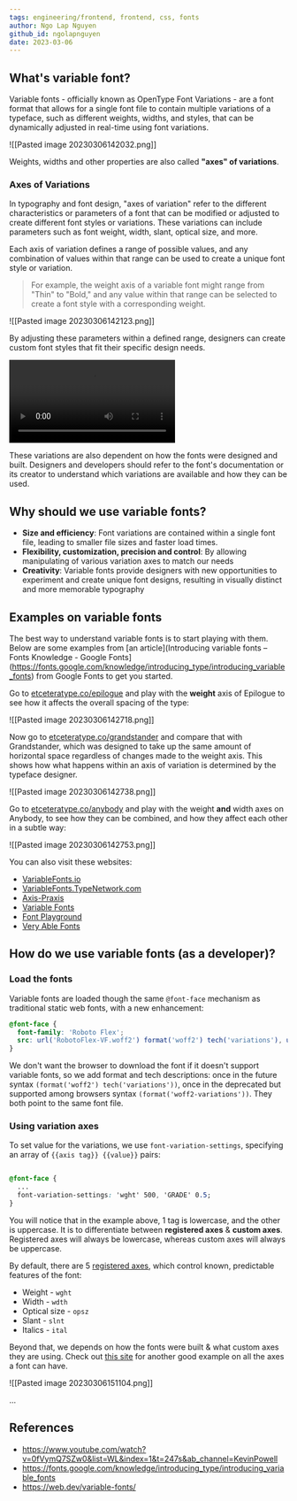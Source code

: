 ```yaml
---
tags: engineering/frontend, frontend, css, fonts
author: Ngo Lap Nguyen
github_id: ngolapnguyen
date: 2023-03-06
---
```


## What's variable font?

Variable fonts - officially known as OpenType Font Variations - are a font format that allows for a single font file to contain multiple variations of a typeface, such as different weights, widths, and styles, that can be dynamically adjusted in real-time using font variations.

![[Pasted image 20230306142032.png]]

Weights, widths and other properties are also called **"axes" of variations**.

### Axes of Variations

In typography and font design, "axes of variation" refer to the different characteristics or parameters of a font that can be modified or adjusted to create different font styles or variations. These variations can include parameters such as font weight, width, slant, optical size, and more.

Each axis of variation defines a range of possible values, and any combination of values within that range can be used to create a unique font style or variation. 

> For example, the weight axis of a variable font might range from "Thin" to "Bold," and any value within that range can be selected to create a font style with a corresponding weight. 

![[Pasted image 20230306142123.png]]

By adjusting these parameters within a defined range, designers can create custom font styles that fit their specific design needs.

<video src="https://storage.googleapis.com/web-dev-assets/variable-fonts/roboto-dance.mp4" controls autoplay></video>

These variations are also dependent on how the fonts were designed and built. Designers and developers should refer to the font's documentation or its creator to understand which variations are available and how they can be used.

## Why should we use variable fonts?

- **Size and efficiency**: Font variations are contained within a single font file, leading to smaller file sizes and faster load times.
- **Flexibility, customization, precision and control**: By allowing manipulating of various variation axes to match our needs
- **Creativity**: Variable fonts provide designers with new opportunities to experiment and create unique font designs, resulting in visually distinct and more memorable typography

## Examples on variable fonts

The best way to understand variable fonts is to start playing with them. Below are some examples from [an article](Introducing variable fonts – Fonts Knowledge - Google Fonts](https://fonts.google.com/knowledge/introducing_type/introducing_variable_fonts) from Google Fonts to get you started.

Go to [etceteratype.co/epilogue](https://etceteratype.co/epilogue) and play with the **weight** axis of Epilogue to see how it affects the overall spacing of the type:

![[Pasted image 20230306142718.png]]

Now go to [etceteratype.co/grandstander](https://etceteratype.co/grandstander) and compare that with Grandstander, which was designed to take up the same amount of horizontal space regardless of changes made to the weight axis. This shows how what happens within an axis of variation is determined by the typeface designer.

![[Pasted image 20230306142738.png]]

Go to [etceteratype.co/anybody](https://etceteratype.co/anybody) and play with the weight **and** width axes on Anybody, to see how they can be combined, and how they affect each other in a subtle way:

![[Pasted image 20230306142753.png]]

 You can also visit these websites:
-   [VariableFonts.io](https://variablefonts.io/)
-   [VariableFonts.TypeNetwork.com](https://variablefonts.typenetwork.com/)
-   [Axis-Praxis](https://www.axis-praxis.org/)
-   [Variable Fonts](https://v-fonts.com/)
-   [Font Playground](https://play.typedetail.com/)
-   [Very Able Fonts](https://www.very-able-fonts.com/)

## How do we use variable fonts (as a developer)?

### Load the fonts

Variable fonts are loaded though the same `@font-face` mechanism as traditional static web fonts, with a new enhancement:

```css
@font-face {
  font-family: 'Roboto Flex';
  src: url('RobotoFlex-VF.woff2') format('woff2') tech('variations'), url('RobotoFlex-VF.woff2') format('woff2-variations');
}
```

We don't want the browser to download the font if it doesn't support variable fonts, so we add format and tech descriptions: once in the future syntax `(format('woff2') tech('variations'))`, once in the deprecated but supported among browsers syntax `(format('woff2-variations'))`. They both point to the same font file.

### Using variation axes

To set value for the variations, we use `font-variation-settings`, specifying an array of `{{axis tag}} {{value}}` pairs:

```css

@font-face {
  ...
  font-variation-settings: 'wght' 500, 'GRADE' 0.5;
}
```

You will notice that in the example above, 1 tag is lowercase, and the other is uppercase. It is to differentiate between **registered axes** & **custom axes**. Registered axes will always be lowercase, whereas custom axes will always be uppercase.

By default, there are 5 [registered axes](https://docs.microsoft.com/en-us/typography/opentype/spec/dvaraxisreg#registered-axis-tags), which control known, predictable features of the font:
- Weight - `wght`
- Width - `wdth`
- Optical size - `opsz`
- Slant - `slnt`
- Italics - `ital`
  
Beyond that, we depends on how the fonts were built & what custom axes they are using. Check out [this site](https://v-fonts.com/fonts/roboto-flex) for another good example on all the axes a font can have.

![[Pasted image 20230306151104.png]]

...

## References
- https://www.youtube.com/watch?v=0fVymQ7SZw0&list=WL&index=1&t=247s&ab_channel=KevinPowell
- https://fonts.google.com/knowledge/introducing_type/introducing_variable_fonts
- https://web.dev/variable-fonts/
